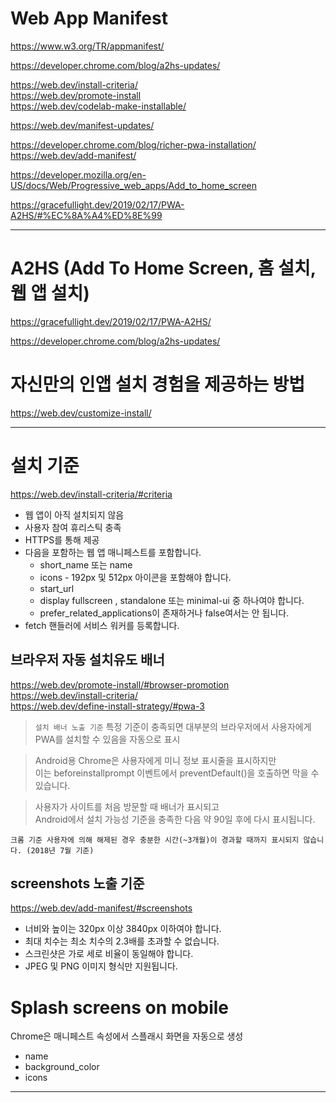 # Web App Manifest

https://www.w3.org/TR/appmanifest/

https://developer.chrome.com/blog/a2hs-updates/

https://web.dev/install-criteria/  
https://web.dev/promote-install  
https://web.dev/codelab-make-installable/

https://web.dev/manifest-updates/

https://developer.chrome.com/blog/richer-pwa-installation/  
https://web.dev/add-manifest/

https://developer.mozilla.org/en-US/docs/Web/Progressive_web_apps/Add_to_home_screen

https://gracefullight.dev/2019/02/17/PWA-A2HS/#%EC%8A%A4%ED%8E%99

---

# A2HS (Add To Home Screen, 홈 설치, 웹 앱 설치)

https://gracefullight.dev/2019/02/17/PWA-A2HS/

https://developer.chrome.com/blog/a2hs-updates/

# 자신만의 인앱 설치 경험을 제공하는 방법

https://web.dev/customize-install/

---

# 설치 기준

https://web.dev/install-criteria/#criteria

- 웹 앱이 아직 설치되지 않음
- 사용자 참여 휴리스틱 충족
- HTTPS를 통해 제공
- 다음을 포함하는 웹 앱 매니페스트를 포함합니다.
  - short_name 또는 name
  - icons - 192px 및 512px 아이콘을 포함해야 합니다.
  - start_url
  - display fullscreen , standalone 또는 minimal-ui 중 하나여야 합니다.
  - prefer_related_applications이 존재하거나 false여서는 안 됩니다.
- fetch 핸들러에 서비스 워커를 등록합니다.

## 브라우저 자동 설치유도 배너

https://web.dev/promote-install/#browser-promotion  
https://web.dev/install-criteria/  
https://web.dev/define-install-strategy/#pwa-3

> `설치 배너 노출 기준`
> 특정 기준이 충족되면 대부분의 브라우저에서 사용자에게 PWA를 설치할 수 있음을 자동으로 표시

> Android용 Chrome은 사용자에게 미니 정보 표시줄을 표시하지만  
> 이는 beforeinstallprompt 이벤트에서 preventDefault()을 호출하면 막을 수 있습니다.

> 사용자가 사이트를 처음 방문할 때 배너가 표시되고  
> Android에서 설치 가능성 기준을 충족한 다음 약 90일 후에 다시 표시됩니다.

`크롬 기준 사용자에 의해 해제된 경우 충분한 시간(~3개월)이 경과할 때까지 표시되지 않습니다. (2018년 7월 기준)`

## screenshots 노출 기준

https://web.dev/add-manifest/#screenshots

- 너비와 높이는 320px 이상 3840px 이하여야 합니다.
- 최대 치수는 최소 치수의 2.3배를 초과할 수 없습니다.
- 스크린샷은 가로 세로 비율이 동일해야 합니다.
- JPEG 및 PNG 이미지 형식만 지원됩니다.

# Splash screens on mobile
Chrome은 매니페스트 속성에서 스플래시 화면을 자동으로 생성  
- name
- background_color
- icons

---
